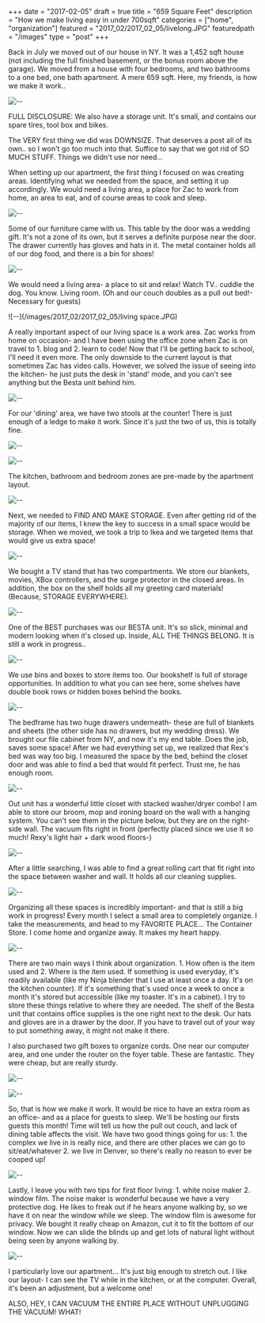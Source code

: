 +++
date = "2017-02-05"
draft = true
title = "659 Square Feet"
description = "How we make living easy in under 700sqft"
categories = ["home", "organization"]
featured = "2017_02/2017_02_05/livelong.JPG"
featuredpath = "/images"
type = "post"
+++

Back in July we moved out of our house in NY. It was a 1,452 sqft house (not including the full finished basement, or the bonus room above the garage). We moved from a house with four bedrooms, and two bathrooms to a one bed, one bath apartment. A mere 659 sqft. Here, my friends, is how we make it work..

![--](/images/2017_02/2017_02_05/title.JPG)

FULL DISCLOSURE: We also have a storage unit. It's small, and contains our spare tires, tool box and bikes.

The VERY first thing we did was DOWNSIZE. That deserves a post all of its own.. so I won't go too much into that. Suffice to say that we got rid of SO MUCH STUFF. Things we didn't use nor need...

When setting up our apartment, the first thing I focused on was creating areas. Identifying what we needed from the space, and setting it up accordingly. We would need a living area, a place for Zac to work from home, an area to eat, and of course areas to cook and sleep.

![--](/images/2017_02/2017_02_05/Zones-01.JPG)

Some of our furniture came with us. This table by the door was a wedding gift. It's not a zone of its own, but it serves a definite purpose near the door. The drawer currently has gloves and hats in it. The metal container holds all of our dog food, and there is a bin for shoes!

![--](/images/2017_02/2017_02_05/foyer.JPG)

We would need a living area- a place to sit and relax! Watch TV.. cuddle the dog. You know. Living room.
(Oh and our couch doubles as a pull out bed!- Necessary for guests)

![--](/images/2017_02/2017_02_05/living space.JPG)

A really important aspect of our living space is a  work area. Zac works from home on occasion- and I have been using the office zone when Zac is on travel to 1. blog and 2. learn to code! Now that I'll be getting back to school, I'll need it even more. The only downside to the current layout is that sometimes Zac has video calls. However, we solved the issue of seeing into the kitchen- he just puts the desk in 'stand' mode, and you can't see anything but the Besta unit behind him.

![--](/images/2017_02/2017_02_05/office.JPG)

For our 'dining' area, we have two stools at the counter! There is just enough of  a ledge to make it work. Since it's just the two of us, this is totally fine.

![--](/images/2017_02/2017_02_05/dining.JPG)

![--](/images/2017_02/2017_02_05/dining2.JPG)

The kitchen, bathroom and bedroom zones are pre-made by the apartment layout.

![--](/images/2017_02/2017_02_05/kitchen.JPG)

Next, we needed to FIND AND MAKE STORAGE. Even after getting rid of the majority of our items, I knew the key to success in a small space would be storage. When we moved, we took a trip to Ikea and we targeted items that would give us extra space!

![--](/images/2017_02/2017_02_05/storage-01.JPG)

We bought a TV stand that has two compartments. We store our blankets, movies, XBox controllers, and the surge protector in the closed areas. In addition, the box on the shelf holds all my greeting card materials! (Because, STORAGE EVERYWHERE).

![--](/images/2017_02/2017_02_05/tvstand-01.JPG)

One of the BEST purchases was our BESTA unit. It's so slick, minimal and modern looking when it's closed up. Inside, ALL THE THINGS BELONG. It is still a work in progress..

![--](/images/2017_02/2017_02_05/Storage.JPG)

We use bins and boxes to store items too. Our bookshelf is full of storage opportunities. In addition to what you can see here, some shelves have double book rows or hidden boxes behind the books.

![--](/images/2017_02/2017_02_05/bookshelf-01.JPG)

The bedframe has two huge drawers underneath- these are full of blankets and sheets (the other side has no drawers, but my wedding dress). We brought our file cabinet from NY, and now it's my end table. Does the job, saves some space! After we had everything set up, we realized that Rex's bed was way too big. I measured the space by the bed, behind the closet door and was able to find a bed that would fit perfect. Trust me, he has enough room.

![--](/images/2017_02/2017_02_05/bedstore.JPG)

Out unit has a wonderful little closet with stacked washer/dryer combo! I am able to store our broom, mop and ironing board on the wall with a hanging system. You can't see them in the picture below, but they are on the right-side wall. The vacuum fits right in front (perfectly placed since we use it so much! Rexy's light hair + dark wood floors-)

![--](/images/2017_02/2017_02_05/washer.JPG)

After a little searching, I was able to find a great rolling cart that fit right into the space between washer and wall. It holds all our cleaning supplies.

![--](/images/2017_02/2017_02_05/cleaning.JPG)

Organizing all these spaces is incredibly important- and that is still a big work in progress! Every month I select a small area to completely organize. I take the measurements, and head to my FAVORITE PLACE... The Container Store. I come home and organize away. It makes my heart happy.

![--](/images/2017_02/2017_02_05/organize-01.JPG)

There are two main ways I think about organization. 1. How often is the item used and 2. Where is the item used. If something is used everyday, it's readily available (like my Ninja blender that I use at least once a day. It's on the kitchen counter). If it's something that's used once a week to once a month it's stored but accessible (like my toaster. It's in a cabinet). I try to store these things relative to where they are needed. The shelf of the Besta unit that contains office supplies is the one right next to the desk. Our hats and gloves are in a drawer by the door. If you have to travel out of your way to put something away, it might not make it there.

I also purchased two gift boxes to organize cords. One near our computer area, and one under the router on the foyer table. These are fantastic. They were cheap, but are really sturdy.

![--](/images/2017_02/2017_02_05/cords.JPG)

![--](/images/2017_02/2017_02_05/router.JPG)

So, that is how we make it work. It would be nice to have an extra room as an office- and as a place for guests to sleep. We'll be hosting our firsts guests this month! Time will tell us how the pull out couch, and lack of dining table affects the visit. We have two good things going for us: 1. the complex we live in is really nice, and there are other places we can go to sit/eat/whatever 2. we live in Denver, so there's really no reason to ever be cooped up!

![--](/images/2017_02/2017_02_05/smell.JPG)

Lastly, I leave you with two tips for first floor living: 1. white noise maker 2. window film. The noise maker is wonderful because we have a very protective dog. He likes to freak out if he hears anyone walking by, so we have it on near the window while we sleep. The window film is awesome for privacy. We bought it really cheap on Amazon, cut it to fit the bottom of our window. Now we can slide the blinds up and get lots of natural light without being seen by anyone walking by.

![--](/images/2017_02/2017_02_05/livelong.JPG)

I particularly love our apartment... It's just big enough to stretch out. I like our layout- I can see the TV while in the kitchen, or at the computer. Overall, it's been an adjustment, but a welcome one!

ALSO, HEY, I CAN VACUUM THE ENTIRE PLACE WITHOUT UNPLUGGING THE VACUUM! WHAT!

